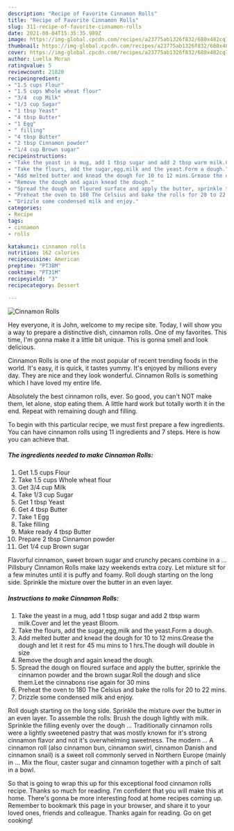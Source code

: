 ```yaml
---
description: "Recipe of Favorite Cinnamon Rolls"
title: "Recipe of Favorite Cinnamon Rolls"
slug: 311-recipe-of-favorite-cinnamon-rolls
date: 2021-08-04T15:35:35.989Z
image: https://img-global.cpcdn.com/recipes/a23775ab1326f832/680x482cq70/cinnamon-rolls-recipe-main-photo.jpg
thumbnail: https://img-global.cpcdn.com/recipes/a23775ab1326f832/680x482cq70/cinnamon-rolls-recipe-main-photo.jpg
cover: https://img-global.cpcdn.com/recipes/a23775ab1326f832/680x482cq70/cinnamon-rolls-recipe-main-photo.jpg
author: Luella Moran
ratingvalue: 5
reviewcount: 21820
recipeingredient:
- "1.5 cups Flour"
- "1.5 cups Whole wheat flour"
- "3/4  cup Milk"
- "1/3 cup Sugar"
- "1 tbsp Yeast"
- "4 tbsp Butter"
- "1 Egg"
- " filling"
- "4 tbsp Butter"
- "2 tbsp Cinnamon powder"
- "1/4 cup Brown sugar"
recipeinstructions:
- "Take the yeast in a mug, add 1 tbsp sugar and add 2 tbsp warm milk.Cover and let the yeast Bloom."
- "Take the flours, add the sugar,egg,milk and the yeast.Form a dough."
- "Add melted butter and knead the dough for 10 to 12 mins.Grease the dough and let it rest for 45 mu mins to 1 hrs.The dough will double in size"
- "Remove the dough and again knead the dough."
- "Spread the dough on floured surface and apply the butter, sprinkle the cinnamon powder and the brown sugar.Roll the dough and slice them.Let the cinnabons rise again for 30 mins"
- "Preheat the oven to 180 The Celsius and bake the rolls for 20 to 22 mins."
- "Drizzle some condensed milk and enjoy."
categories:
- Recipe
tags:
- cinnamon
- rolls

katakunci: cinnamon rolls 
nutrition: 162 calories
recipecuisine: American
preptime: "PT38M"
cooktime: "PT31M"
recipeyield: "3"
recipecategory: Dessert

---
```



![Cinnamon Rolls](https://img-global.cpcdn.com/recipes/a23775ab1326f832/680x482cq70/cinnamon-rolls-recipe-main-photo.jpg)

Hey everyone, it is John, welcome to my recipe site. Today, I will show you a way to prepare a distinctive dish, cinnamon rolls. One of my favorites. This time, I'm gonna make it a little bit unique. This is gonna smell and look delicious.

Cinnamon Rolls is one of the most popular of recent trending foods in the world. It's easy, it is quick, it tastes yummy. It's enjoyed by millions every day. They are nice and they look wonderful. Cinnamon Rolls is something which I have loved my entire life.

Absolutely the best cinnamon rolls, ever. So good, you can&#39;t NOT make them, let alone, stop eating them. A little hard work but totally worth it in the end. Repeat with remaining dough and filling.


To begin with this particular recipe, we must first prepare a few ingredients. You can have cinnamon rolls using 11 ingredients and 7 steps. Here is how you can achieve that.

<!--inarticleads1-->

##### The ingredients needed to make Cinnamon Rolls:

1. Get 1.5 cups Flour
1. Take 1.5 cups Whole wheat flour
1. Get 3/4  cup Milk
1. Take 1/3 cup Sugar
1. Get 1 tbsp Yeast
1. Get 4 tbsp Butter
1. Take 1 Egg
1. Take  filling
1. Make ready 4 tbsp Butter
1. Prepare 2 tbsp Cinnamon powder
1. Get 1/4 cup Brown sugar


Flavorful cinnamon, sweet brown sugar and crunchy pecans combine in a … Pillsbury Cinnamon Rolls make lazy weekends extra cozy. Let mixture sit for a few minutes until it is puffy and foamy. Roll dough starting on the long side. Sprinkle the mixture over the butter in an even layer. 

<!--inarticleads2-->

##### Instructions to make Cinnamon Rolls:

1. Take the yeast in a mug, add 1 tbsp sugar and add 2 tbsp warm milk.Cover and let the yeast Bloom.
1. Take the flours, add the sugar,egg,milk and the yeast.Form a dough.
1. Add melted butter and knead the dough for 10 to 12 mins.Grease the dough and let it rest for 45 mu mins to 1 hrs.The dough will double in size
1. Remove the dough and again knead the dough.
1. Spread the dough on floured surface and apply the butter, sprinkle the cinnamon powder and the brown sugar.Roll the dough and slice them.Let the cinnabons rise again for 30 mins
1. Preheat the oven to 180 The Celsius and bake the rolls for 20 to 22 mins.
1. Drizzle some condensed milk and enjoy.


Roll dough starting on the long side. Sprinkle the mixture over the butter in an even layer. To assemble the rolls: Brush the dough lightly with milk. Sprinkle the filling evenly over the dough … Traditionally cinnamon rolls were a lightly sweetened pastry that was mostly known for it&#39;s strong cinnamon flavor and not it&#39;s overwhelming sweetness. The modern … A cinnamon roll (also cinnamon bun, cinnamon swirl, cinnamon Danish and cinnamon snail) is a sweet roll commonly served in Northern Europe (mainly in … Mix the flour, caster sugar and cinnamon together with a pinch of salt in a bowl. 

So that is going to wrap this up for this exceptional food cinnamon rolls recipe. Thanks so much for reading. I'm confident that you will make this at home. There's gonna be more interesting food at home recipes coming up. Remember to bookmark this page in your browser, and share it to your loved ones, friends and colleague. Thanks again for reading. Go on get cooking!
